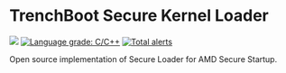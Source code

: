 TrenchBoot Secure Kernel Loader
===============================

![](https://api.travis-ci.com/TrenchBoot/landing-zone.svg?branch=master)
[![Language grade: C/C++](https://img.shields.io/lgtm/grade/cpp/g/TrenchBoot/landing-zone.svg?logo=lgtm&logoWidth=18)](https://lgtm.com/projects/g/TrenchBoot/landing-zone/context:cpp)
[![Total alerts](https://img.shields.io/lgtm/alerts/g/TrenchBoot/landing-zone.svg?logo=lgtm&logoWidth=18)](https://lgtm.com/projects/g/TrenchBoot/landing-zone/alerts/)

Open source implementation of Secure Loader for AMD Secure Startup.
